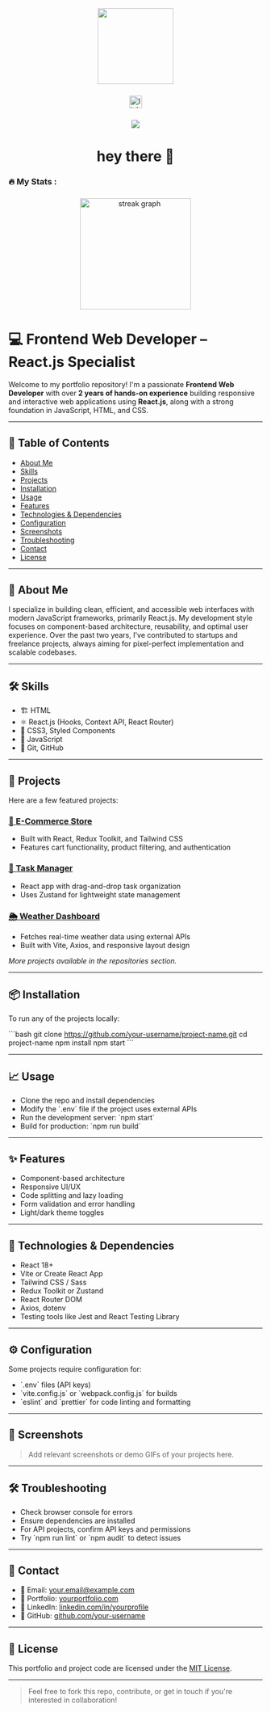 <div align="center">
  <img height="150" src="https://media.giphy.com/media/M9gbBd9nbDrOTu1Mqx/giphy.gif"  />
</div>

###

<div align="center">
  <img src="https://img.shields.io/static/v1?message=LinkedIn&logo=linkedin&label=&color=0077B5&logoColor=white&labelColor=&style=for-the-badge" height="25" alt="linkedin logo"  />
</div>

###

<div align="center">
  <img src="https://visitor-badge.laobi.icu/badge?page_id=hrushipawar28.hrushipawar28&"  />
</div>

###

<h1 align="center">hey there 👋</h1>

###

<h3 align="left">🔥   My Stats :</h3>

###

<div align="center">
  <img src="https://streak-stats.demolab.com?user=hrushipawar28&locale=en&mode=daily&theme=dark&hide_border=false&border_radius=5&order=3" height="220" alt="streak graph"  />
</div>

###


# 💻 Frontend Web Developer – React.js Specialist

Welcome to my portfolio repository! I'm a passionate **Frontend Web Developer** with over **2 years of hands-on experience** building responsive and interactive web applications using **React.js**, along with a strong foundation in JavaScript, HTML, and CSS.

---

## 📑 Table of Contents

- [About Me](#about-me)
- [Skills](#skills)
- [Projects](#projects)
- [Installation](#installation)
- [Usage](#usage)
- [Features](#features)
- [Technologies & Dependencies](#technologies--dependencies)
- [Configuration](#configuration)
- [Screenshots](#screenshots)
- [Troubleshooting](#troubleshooting)
- [Contact](#contact)
- [License](#license)

---

## 👤 About Me

I specialize in building clean, efficient, and accessible web interfaces with modern JavaScript frameworks, primarily React.js. My development style focuses on component-based architecture, reusability, and optimal user experience. Over the past two years, I've contributed to startups and freelance projects, always aiming for pixel-perfect implementation and scalable codebases.

---

## 🛠️ Skills
- 🏗️ HTML
- ⚛️ React.js (Hooks, Context API, React Router)
- 💅 CSS3, Styled Components
- 🧠 JavaScript 
- 🔧 Git, GitHub

---

## 🚀 Projects

Here are a few featured projects:

### [🏪 E-Commerce Store](https://github.com/your-username/ecommerce-store)
- Built with React, Redux Toolkit, and Tailwind CSS
- Features cart functionality, product filtering, and authentication

### [📅 Task Manager](https://github.com/your-username/task-manager)
- React app with drag-and-drop task organization
- Uses Zustand for lightweight state management

### [🌦️ Weather Dashboard](https://github.com/your-username/weather-dashboard)
- Fetches real-time weather data using external APIs
- Built with Vite, Axios, and responsive layout design

*More projects available in the repositories section.*

---

## 📦 Installation

To run any of the projects locally:

\`\`\`bash
git clone https://github.com/your-username/project-name.git
cd project-name
npm install
npm start
\`\`\`

---

## 📈 Usage

- Clone the repo and install dependencies
- Modify the \`.env\` file if the project uses external APIs
- Run the development server: \`npm start\`
- Build for production: \`npm run build\`

---

## ✨ Features

- Component-based architecture
- Responsive UI/UX
- Code splitting and lazy loading
- Form validation and error handling
- Light/dark theme toggles

---

## 🧰 Technologies & Dependencies

- React 18+
- Vite or Create React App
- Tailwind CSS / Sass
- Redux Toolkit or Zustand
- React Router DOM
- Axios, dotenv
- Testing tools like Jest and React Testing Library

---

## ⚙️ Configuration

Some projects require configuration for:

- \`.env\` files (API keys)
- \`vite.config.js\` or \`webpack.config.js\` for builds
- \`eslint\` and \`prettier\` for code linting and formatting

---

## 📸 Screenshots

> Add relevant screenshots or demo GIFs of your projects here.

---

## 🛠️ Troubleshooting

- Check browser console for errors
- Ensure dependencies are installed
- For API projects, confirm API keys and permissions
- Try \`npm run lint\` or \`npm audit\` to detect issues

---

## 🤝 Contact

- 📧 Email: your.email@example.com
- 💼 Portfolio: [yourportfolio.com](https://yourportfolio.com)
- 🔗 LinkedIn: [linkedin.com/in/yourprofile](https://linkedin.com/in/yourprofile)
- 🐙 GitHub: [github.com/your-username](https://github.com/your-username)

---

## 📄 License

This portfolio and project code are licensed under the [MIT License](LICENSE).

---

> Feel free to fork this repo, contribute, or get in touch if you're interested in collaboration!
